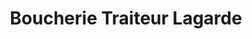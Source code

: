 ---
title: "Boucherie Traiteur Lagarde"
url: /besancon/boucherie-traiteur-lagarde/
shop: Metzgerei
---